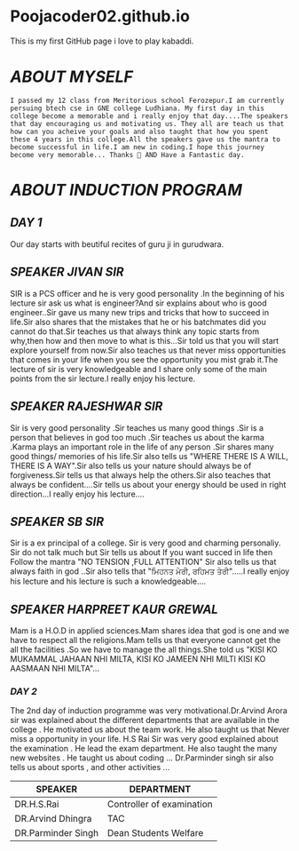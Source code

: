 # Poojacoder02.github.io
This is my first GitHub page
i love to play kabaddi.

# _ABOUT MYSELF_ 

`I passed my 12 class from Meritorious school Ferozepur.I am currently persuing btech cse in GNE college Ludhiana.
My first day in this college become a memorable and i really enjoy that day....The speakers that day encouraging us and motivating us. They all are teach us that how can you acheive your goals and also taught that how you spent these 4 years in this college.All the speakers gave us the mantra to become successful in life.I am new in coding.I hope this journey become very memorable...
Thanks 🙏 AND Have a Fantastic day.`

# _ABOUT INDUCTION PROGRAM_

## _DAY 1_

Our day starts with beutiful recites of guru ji in gurudwara.

## _SPEAKER JIVAN SIR_

SIR is a PCS officer and he is very good personality .In the beginning of his lecture sir ask us what is engineer?And sir explains about who is good engineer..Sir gave us many new trips and tricks that how to succeed in life.Sir also shares that the mistakes that he or his batchmates did you cannot do that.Sir teaches us that always think any topic starts from why,then how and then move to what is this...Sir told us that you will start explore yourself from now.Sir also teaches us that never miss opportunities that comes in your life when you see the opportunity you mist grab it.The lecture of sir is very knowledgeable and I share only some of the main points from the sir lecture.I really enjoy his lecture.

## _SPEAKER RAJESHWAR SIR_

Sir is very good personality .Sir teaches us many good things .Sir is a person that believes in god too much .Sir teaches us about  the karma .Karma plays an important role in the life of any person .Sir shares many good things/ memories of his life.Sir also tells us "WHERE THERE IS A WILL, THERE IS A WAY".Sir also tells us your nature should always be of forgiveness.Sir tells us that always help the others.Sir also teaches that always be confident....Sir tells us about your energy should be used in right direction...I really enjoy his lecture....

## _SPEAKER SB SIR_

Sir is a ex principal of a college.
Sir is very good and charming personaliy. Sir do not talk much but Sir tells us about If you want succed in life then Follow the mantra "NO TENSION ,FULL ATTENTION" Sir also tells us that always faith in god ..Sir also tells that "ਮਿਹਨਤ ਮੇਰੀ, ਰਹਿਮਤ ਤੇਰੀ".....I really enjoy his lecture and his lecture is such a knowledgeable....

## _SPEAKER HARPREET KAUR GREWAL_

 Mam is a H.O.D in applied sciences.Mam shares idea that god is one and we have to respect all the religions.Mam tells us that everyone cannot get the all the facilities .So we have to manage the all things.She told us "KISI KO MUKAMMAL JAHAAN NHI MILTA, KISI KO JAMEEN NHI MILTI KISI KO AASMAAN NHI MILTA"...

### _DAY 2_

 The 2nd day of induction programme was very motivational.Dr.Arvind Arora sir was explained about the different departments that are available in the college . He motivated us about the team work. He also taught us that Never miss a opportunity in your life.
 H.S Rai Sir was very good explained about the examination . He lead the exam department. He also taught the many new websites . He taught us about coding ...
 Dr.Parminder singh sir also tells us about sports , and other activities ...

 |SPEAKER      | DEPARTMENT           |
|--------------|----------------------|
|DR.H.S.Rai    | Controller of examination|
|DR.Arvind Dhingra| TAC       |
|DR.Parminder Singh|Dean Students Welfare




